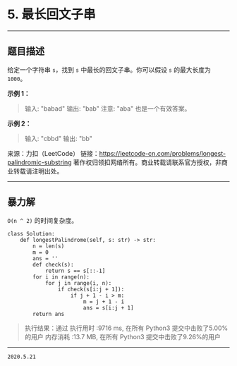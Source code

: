 # 5. 最长回文子串

---

## 题目描述

给定一个字符串 `s`，找到 `s` 中最长的回文子串。你可以假设 `s` 的最大长度为 `1000`。

**示例 1：**

> 输入: "babad"
> 输出: "bab"
> 注意: "aba" 也是一个有效答案。

**示例 2：**

> 输入: "cbbd"
> 输出: "bb"

来源：力扣（LeetCode）
链接：https://leetcode-cn.com/problems/longest-palindromic-substring
著作权归领扣网络所有。商业转载请联系官方授权，非商业转载请注明出处。

---

## 暴力解

`O(n ^ 2)` 的时间复杂度。

```python3
class Solution:
    def longestPalindrome(self, s: str) -> str:
        n = len(s)
        m = 0
        ans = ''
        def check(s):
            return s == s[::-1]
        for i in range(n):
            for j in range(i, n):
                if check(s[i:j + 1]):
                    if j + 1 - i > m:
                        m = j + 1 - i
                        ans = s[i:j + 1]
        return ans

```


> 执行结果：通过
> 执行用时 :9716 ms, 在所有 Python3 提交中击败了5.00% 的用户
> 内存消耗 :13.7 MB, 在所有 Python3 提交中击败了9.26%的用户

---

`2020.5.21` 
